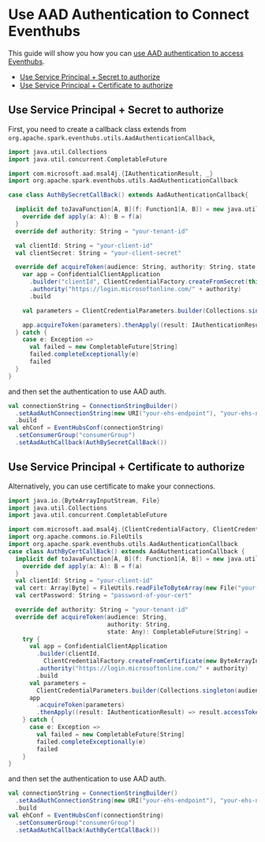 # Use AAD Authentication to Connect Eventhubs
This guide will show you how you can 
<a href="https://docs.microsoft.com/en-us/azure/event-hubs/authenticate-application" target="_blank">use AAD authentication to access Eventhubs</a>.

* [Use Service Principal + Secret to authorize](#use-service-principal-+-secret-to-authorize)
* [Use Service Principal + Certificate to authorize](#use-service-principal-+-certificate-to-authorize)


## Use Service Principal + Secret to authorize
First, you need to create a callback class extends from `org.apache.spark.eventhubs.utils.AadAuthenticationCallback`,
```scala
import java.util.Collections
import java.util.concurrent.CompletableFuture

import com.microsoft.aad.msal4j.{IAuthenticationResult, _}
import org.apache.spark.eventhubs.utils.AadAuthenticationCallback

case class AuthBySecretCallBack() extends AadAuthenticationCallback{

  implicit def toJavaFunction[A, B](f: Function1[A, B]) = new java.util.function.Function[A, B] {
    override def apply(a: A): B = f(a)
  }
  override def authority: String = "your-tenant-id"

  val clientId: String = "your-client-id"
  val clientSecret: String = "your-client-secret"

  override def acquireToken(audience: String, authority: String, state: Any): CompletableFuture[String] = try {
    var app = ConfidentialClientApplication
      .builder("clientId", ClientCredentialFactory.createFromSecret(this.clientSecret))
      .authority("https://login.microsoftonline.com/" + authority)
      .build

    val parameters = ClientCredentialParameters.builder(Collections.singleton(audience + ".default")).build

    app.acquireToken(parameters).thenApply((result: IAuthenticationResult) => result.accessToken())
  } catch {
    case e: Exception =>
      val failed = new CompletableFuture[String]
      failed.completeExceptionally(e)
      failed
  }
}
```
and then set the authentication to use AAD auth.
```scala
val connectionString = ConnectionStringBuilder()
  .setAadAuthConnectionString(new URI("your-ehs-endpoint"), "your-ehs-name")
  .build
val ehConf = EventHubsConf(connectionString)
  .setConsumerGroup("consumerGroup")
  .setAadAuthCallback(AuthBySecretCallBack())
```


## Use Service Principal + Certificate to authorize

Alternatively, you can use certificate to make your connections.

```scala
import java.io.{ByteArrayInputStream, File}
import java.util.Collections
import java.util.concurrent.CompletableFuture

import com.microsoft.aad.msal4j.{ClientCredentialFactory, ClientCredentialParameters, ConfidentialClientApplication, IAuthenticationResult}
import org.apache.commons.io.FileUtils
import org.apache.spark.eventhubs.utils.AadAuthenticationCallback
case class AuthByCertCallBack() extends AadAuthenticationCallback {
  implicit def toJavaFunction[A, B](f: Function1[A, B]) = new java.util.function.Function[A, B] {
    override def apply(a: A): B = f(a)
  }
  val clientId: String = "your-client-id"
  val cert: Array[Byte] = FileUtils.readFileToByteArray(new File("your-cert-local-path"))
  val certPassword: String = "password-of-your-cert"

  override def authority: String = "your-tenant-id"
  override def acquireToken(audience: String,
                            authority: String,
                            state: Any): CompletableFuture[String] =
    try {
      val app = ConfidentialClientApplication
        .builder(clientId,
          ClientCredentialFactory.createFromCertificate(new ByteArrayInputStream(cert), certPassword))
        .authority("https://login.microsoftonline.com/" + authority)
        .build
      val parameters =
        ClientCredentialParameters.builder(Collections.singleton(audience + ".default")).build
      app
        .acquireToken(parameters)
        .thenApply((result: IAuthenticationResult) => result.accessToken())
    } catch {
      case e: Exception =>
        val failed = new CompletableFuture[String]
        failed.completeExceptionally(e)
        failed
    }
}
```
and then set the authentication to use AAD auth.
```scala
val connectionString = ConnectionStringBuilder()
  .setAadAuthConnectionString(new URI("your-ehs-endpoint"), "your-ehs-name")
  .build
val ehConf = EventHubsConf(connectionString)
  .setConsumerGroup("consumerGroup")
  .setAadAuthCallback(AuthByCertCallBack())
```
